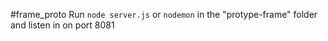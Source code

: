#frame_proto
Run ``` node server.js ``` or ```nodemon``` in the "protype-frame" folder and listen in on port 8081
